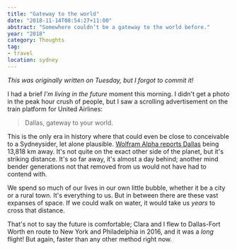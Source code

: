 ```yaml
---
title: "Gateway to the world"
date: "2018-11-14T08:54:27+11:00"
abstract: "Somewhere couldn’t be a gateway to the world before."
year: "2018"
category: Thoughts
tag:
- travel 
location: sydney
---
```

*This was originally written on Tuesday, but I forgot to commit it!*

I had a brief *I'm living in the future* moment this morning. I didn't get a photo in the peak hour crush of people, but I saw a scrolling advertisement on the train platform for United Airlines:

> Dallas, gateway to your world.

This is the only era in history where that could even be close to conceivable to a Sydneysider, let alone plausible. [Wolfram Alpha reports Dallas] being 13,818 km away. It's not quite on the exact other side of the planet, but it's striking distance. It's so far away, it's almost a day behind; another mind bender generations not that removed from us would not have had to contend with.
 
We spend so much of our lives in our own little bubble, whether it be a city or a rural town. It's everything to us. But in between there are these vast expanses of space. If we could walk on water, it would take us *years* to cross that distance.

That's not to say the future is comfortable; Clara and I flew to Dallas-Fort Worth en route to New York and Philadelphia in 2016, and it was a *long* flight! But again, faster than any other method right now.

[Wolfram Alpha reports Dallas]: https://www.wolframalpha.com/input/?i=sydney+dallas

